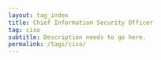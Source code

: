 ```yaml
---
layout: tag_index
title: Chief Information Security Officer
tag: ciso
subtitle: Description needs to go here.
permalink: /tags/ciso/
---
```

